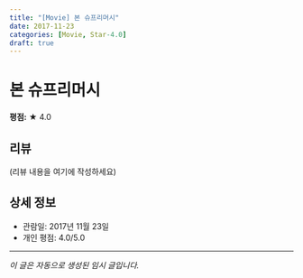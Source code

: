 ```yaml
---
title: "[Movie] 본 슈프리머시"
date: 2017-11-23
categories: [Movie, Star-4.0]
draft: true
---
```


# 본 슈프리머시

**평점:** ★ 4.0

## 리뷰

(리뷰 내용을 여기에 작성하세요)

## 상세 정보

- 관람일: 2017년 11월 23일
- 개인 평점: 4.0/5.0

---

*이 글은 자동으로 생성된 임시 글입니다.*
